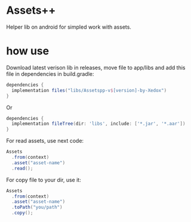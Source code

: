 # Assets++
Helper lib on android for simpled work with assets.

# how use
Download latest verison lib in releases, move file to app/libs and add this file in dependencies in build.gradle:
```groovy
dependencies {
  implementation files("libs/Assetspp-v$[version]-by-Xedox")
}
```

Or

```groovy
dependencies {
  implementation fileTree(dir: 'libs', include: ['*.jar', '*.aar']) 
}
```

For read assets, use next code:
```java
Assets
  .from(context)
  .asset("asset-name")
  .read();
```
For copy file to your dir, use it:
```java
Assets
  .from(context)
  .asset("asset-name")
  .toPath("you/path")
  .copy();
```
